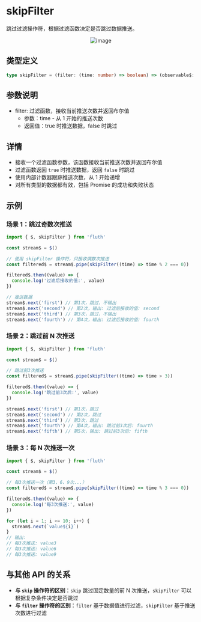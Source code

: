 # skipFilter

跳过过滤操作符，根据过滤函数决定是否跳过数据推送。

<div style="display: flex; justify-content: center">
  <img src="/skipFilter.drawio.svg" alt="image" >
</div>

## 类型定义

```typescript
type skipFilter = (filter: (time: number) => boolean) => (observable$: Observable) => Observable
```

## 参数说明

- filter: 过滤函数，接收当前推送次数并返回布尔值
  - 参数：time - 从 1 开始的推送次数
  - 返回值：true 时推送数据，false 时跳过

## 详情

- 接收一个过滤函数参数，该函数接收当前推送次数并返回布尔值
- 过滤函数返回 `true` 时推送数据，返回 `false` 时跳过
- 使用内部计数器跟踪推送次数，从 1 开始递增
- 对所有类型的数据都有效，包括 Promise 的成功和失败状态

## 示例

### 场景 1：跳过奇数次推送

```typescript
import { $, skipFilter } from 'fluth'

const stream$ = $()

// 使用 skipFilter 操作符，只接收偶数次推送
const filtered$ = stream$.pipe(skipFilter((time) => time % 2 === 0))

filtered$.then((value) => {
  console.log('过滤后接收的值:', value)
})

// 推送数据
stream$.next('first') // 第1次，跳过，不输出
stream$.next('second') // 第2次，输出: 过滤后接收的值: second
stream$.next('third') // 第3次，跳过，不输出
stream$.next('fourth') // 第4次，输出: 过滤后接收的值: fourth
```

### 场景 2：跳过前 N 次推送

```typescript
import { $, skipFilter } from 'fluth'

const stream$ = $()

// 跳过前3次推送
const filtered$ = stream$.pipe(skipFilter((time) => time > 3))

filtered$.then((value) => {
  console.log('跳过前3次后:', value)
})

stream$.next('first') // 第1次，跳过
stream$.next('second') // 第2次，跳过
stream$.next('third') // 第3次，跳过
stream$.next('fourth') // 第4次，输出: 跳过前3次后: fourth
stream$.next('fifth') // 第5次，输出: 跳过前3次后: fifth
```

### 场景 3：每 N 次推送一次

```typescript
import { $, skipFilter } from 'fluth'

const stream$ = $()

// 每3次推送一次（第3、6、9次...）
const filtered$ = stream$.pipe(skipFilter((time) => time % 3 === 0))

filtered$.then((value) => {
  console.log('每3次推送:', value)
})

for (let i = 1; i <= 10; i++) {
  stream$.next(`value${i}`)
}
// 输出:
// 每3次推送: value3
// 每3次推送: value6
// 每3次推送: value9
```

## 与其他 API 的关系

- **与 `skip` 操作符的区别**：`skip` 跳过固定数量的前 N 次推送，`skipFilter` 可以根据复杂条件决定是否跳过
- **与 `filter` 操作符的区别**：`filter` 基于数据值进行过滤，`skipFilter` 基于推送次数进行过滤
